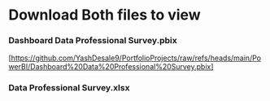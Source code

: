# Download Both files to view
### Dashboard Data Professional Survey.pbix
[https://github.com/YashDesale9/PortfolioProjects/raw/refs/heads/main/PowerBI/Dashboard%20Data%20Professional%20Survey.pbix]
### Data Professional Survey.xlsx
